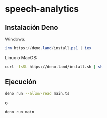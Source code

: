 # speech-analytics

## Instalación Deno

Windows:

```powershell
irm https://deno.land/install.ps1 | iex
```

Linux o MacOS:

```bash
curl -fsSL https://deno.land/install.sh | sh
```

## Ejecución

```bash
deno run --allow-read main.ts
```

o

```bash
deno run main
```
